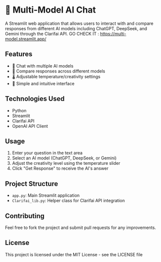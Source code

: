 # 🤖 Multi-Model AI Chat

A Streamlit web application that allows users to interact with and compare responses from different AI models including ChatGPT, DeepSeek, and Gemini through the Clarifai API.
GO CHECK IT : https://multi-model.streamlit.app/

## Features

- 💬 Chat with multiple AI models
- 🔄 Compare responses across different models
- 🌡️ Adjustable temperature/creativity settings
- 🚀 Simple and intuitive interface

## Technologies Used

- Python
- Streamlit
- Clarifai API
- OpenAI API Client


## Usage

1. Enter your question in the text area
2. Select an AI model (ChatGPT, DeepSeek, or Gemini)
3. Adjust the creativity level using the temperature slider
4. Click "Get Response" to receive the AI's answer

## Project Structure

- `app.py`: Main Streamlit application
- `Clarifai_lib.py`: Helper class for Clarifai API integration

## Contributing

Feel free to fork the project and submit pull requests for any improvements.

## License

This project is licensed under the MIT License - see the LICENSE file 
